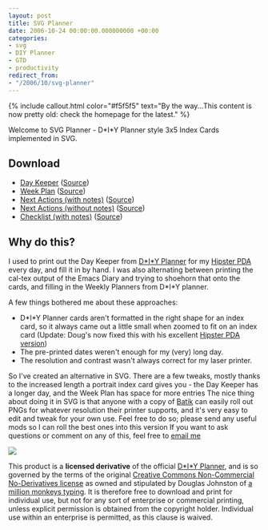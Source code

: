 ```yaml
---
layout: post
title: SVG Planner
date: 2006-10-24 00:00:00.000000000 +00:00
categories:
- svg
- DIY Planner
- GTD
- productivity
redirect_from:
- "/2006/10/svg-planner"
---
```

{% include callout.html color="#f5f5f5" text="By the way...This content is now pretty old: check the homepage for the latest." %}

Welcome to SVG Planner - D\*I\*Y Planner style 3x5 Index Cards implemented in SVG.

Download
--------

* [Day Keeper](/assets/img/daykeeper.png) ([Source](/files/daykeeper.svg))
* [Week Plan](/assets/img/week.png) ([Source](/files/week.svg))
* [Next Actions (with notes)](/assets/img/next_actions.png) ([Source](/files/next_actions.svg))
* [Next Actions (without notes)](/assets/img/next_actions_nonotes.png) ([Source](/files/next_actions_nonotes.svg))
* [Checklist (with notes)](/assets/img/checklist.png) ([Source](/files/checklist.svg))

Why do this?
------------

I used to print out the Day Keeper from [D\*I\*Y Planner](http://www.douglasjohnston.net/weblog/archives/2005/03/28/diyplanner2/) for my [Hipster PDA](http://www.hipsterpda.com) every day, and fill it in by hand. I was also alternating between printing the cal-tex output of the Emacs Diary and trying to shoehorn that onto the cards, and filling in the Weekly Planners from D\*I\*Y planner.

A few things bothered me about these approaches:

* D\*I\*Y Planner cards aren't formatted in the right shape for an index card, so it always came out a little small when zoomed to fit on an index card (Update: Doug's now fixed this with his excellent [Hipster PDA version](http://www.douglasjohnston.net/templates/hipsterpda.html))
* The pre-printed dates weren't enough for my (very) long day.
* The resolution and contrast wasn't always correct for my laser printer.

So I've created an alternative in SVG. There are a few tweaks, mostly thanks to the increased length a portrait index card gives you - the Day Keeper has a longer day, and the Week Plan has space for more entries
The nice thing about doing it in SVG is that anyone with a copy of [Batik](http://xml.apache.org/batik/) can easily roll out PNGs for whatever resolution their printer supports, and it's very easy to edit and tweak for your own use. Feel free to do so; please send any useful mods so I can roll the best ones into this version
If you want to ask questions or comment on any of this, feel free to <a href='mailto:info@edendevelopment.co.uk'>email me</a>

<p><a href="http://www.douglasjohnston.net/weblog/archives/2005/03/28/diyplanner2/"><img src="http://www.douglasjohnston.net/templates/logos/logo_web_tiny.gif" border="0"/></a></p>

This product is a <strong>licensed derivative</strong> of the official [D\*I\*Y Planner](http://www.douglasjohnston.net/templates/), and is so governed by the terms of the  original [Creative Commons Non-Commercial No-Derivatives license](http://www.creativecommons.org/licenses/by-nc-nd/2.0/) as owned and stipulated by Douglas Johnston of [a million monkeys typing](http://www.douglasjohnston.net/weblog/). It is therefore free to download and print for individual use, but not for any sort of enterprise or commercial printing, unless explicit permission is obtained from the copyright holder. Individual use within an enterprise is permitted, as this clause is waived.
